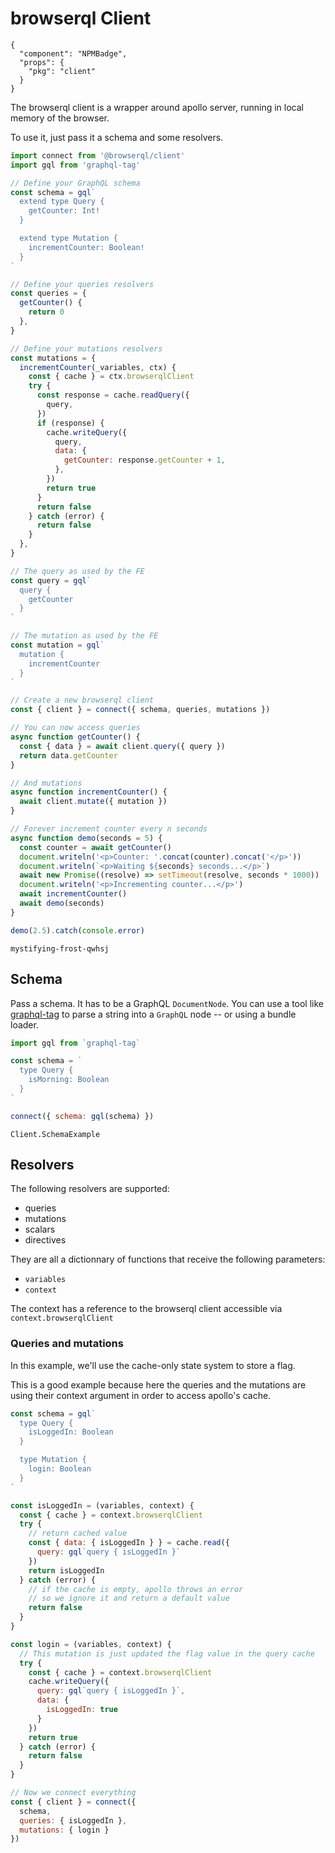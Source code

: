 # browserql Client

```component
{
  "component": "NPMBadge",
  "props": {
    "pkg": "client"
  }
}
```

The browserql client is a wrapper around apollo server, running in local memory of the browser.

To use it, just pass it a schema and some resolvers.

```javascript
import connect from '@browserql/client'
import gql from 'graphql-tag'

// Define your GraphQL schema
const schema = gql`
  extend type Query {
    getCounter: Int!
  }

  extend type Mutation {
    incrementCounter: Boolean!
  }
`

// Define your queries resolvers
const queries = {
  getCounter() {
    return 0
  },
}

// Define your mutations resolvers
const mutations = {
  incrementCounter(_variables, ctx) {
    const { cache } = ctx.browserqlClient
    try {
      const response = cache.readQuery({
        query,
      })
      if (response) {
        cache.writeQuery({
          query,
          data: {
            getCounter: response.getCounter + 1,
          },
        })
        return true
      }
      return false
    } catch (error) {
      return false
    }
  },
}

// The query as used by the FE
const query = gql`
  query {
    getCounter
  }
`

// The mutation as used by the FE
const mutation = gql`
  mutation {
    incrementCounter
  }
`

// Create a new browserql client
const { client } = connect({ schema, queries, mutations })

// You can now access queries
async function getCounter() {
  const { data } = await client.query({ query })
  return data.getCounter
}

// And mutations
async function incrementCounter() {
  await client.mutate({ mutation })
}

// Forever increment counter every n seconds
async function demo(seconds = 5) {
  const counter = await getCounter()
  document.writeln('<p>Counter: '.concat(counter).concat('</p>'))
  document.writeln(`<p>Waiting ${seconds} seconds...</p>`)
  await new Promise((resolve) => setTimeout(resolve, seconds * 1000))
  document.writeln('<p>Incrementing counter...</p>')
  await incrementCounter()
  await demo(seconds)
}

demo(2.5).catch(console.error)
```

```sandbox
mystifying-frost-qwhsj
```

## Schema

Pass a schema. It has to be a GraphQL `DocumentNode`. You can use a tool like [graphql-tag](https://www.npmjs.com/package/graphql-tag) to parse a string into a `GraphQL` node -- or using a bundle loader.

```javascript
import gql from `graphql-tag`

const schema = `
  type Query {
    isMorning: Boolean
  }
`

connect({ schema: gql(schema) })
```

```snapshot
Client.SchemaExample
```

## Resolvers

The following resolvers are supported:

- queries
- mutations
- scalars
- directives

They are all a dictionnary of functions that receive the following parameters:

- `variables`
- `context`

The context has a reference to the browserql client accessible via `context.browserqlClient`

### Queries and mutations

In this example, we'll use the cache-only state system to store a flag.

This is a good example because here the queries and the mutations are using their context argument in order to access apollo's cache.

```javascript
const schema = gql`
  type Query {
    isLoggedIn: Boolean
  }

  type Mutation {
    login: Boolean
  }
`

const isLoggedIn = (variables, context) {
  const { cache } = context.browserqlClient
  try {
    // return cached value
    const { data: { isLoggedIn } } = cache.read({
      query: gql`query { isLoggedIn }`
    })
    return isLoggedIn
  } catch (error) {
    // if the cache is empty, apollo throws an error
    // so we ignore it and return a default value
    return false
  }
}

const login = (variables, context) {
  // This mutation is just updated the flag value in the query cache
  try {
    const { cache } = context.browserqlClient
    cache.writeQuery({
      query: gql`query { isLoggedIn }`,
      data: {
        isLoggedIn: true
      }
    })
    return true
  } catch (error) {
    return false
  }
}

// Now we connect everything
const { client } = connect({
  schema,
  queries: { isLoggedIn },
  mutations: { login }
})

```

